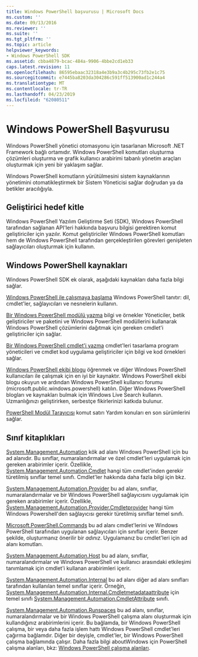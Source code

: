 ```yaml
---
title: Windows PowerShell başvurusu | Microsoft Docs
ms.custom: ''
ms.date: 09/13/2016
ms.reviewer: ''
ms.suite: ''
ms.tgt_pltfrm: ''
ms.topic: article
helpviewer_keywords:
- Windows PowerShell SDK
ms.assetid: cbba4879-bcac-484a-9906-4bbe2cd1eb33
caps.latest.revision: 11
ms.openlocfilehash: 86595ebaac32318a4e3b9a3c4b295c73fb2e1c75
ms.sourcegitcommit: e7445ba8203da304286c591ff513900ad1c244a4
ms.translationtype: MT
ms.contentlocale: tr-TR
ms.lasthandoff: 04/23/2019
ms.locfileid: "62080511"
---
```

# <a name="windows-powershell-reference"></a>Windows PowerShell Başvurusu

Windows PowerShell yönetici otomasyonu için tasarlanan Microsoft .NET Framework bağlı ortamıdır. Windows PowerShell komutları oluşturma çözümleri oluşturma ve grafik kullanıcı arabirimi tabanlı yönetim araçları oluşturmak için yeni bir yaklaşım sağlar.

Windows PowerShell komutların yürütülmesini sistem kaynaklarının yönetimini otomatikleştirmek bir Sistem Yöneticisi sağlar doğrudan ya da betikler aracılığıyla.

## <a name="developer-audience"></a>Geliştirici hedef kitle

Windows PowerShell Yazılım Geliştirme Seti (SDK), Windows PowerShell tarafından sağlanan API'leri hakkında başvuru bilgisi gerektiren komut geliştiriciler için yazılır. Komut geliştiriciler Windows PowerShell komutları hem de Windows PowerShell tarafından gerçekleştirilen görevleri genişleten sağlayıcıları oluşturmak için kullanın.

## <a name="windows-powershell-resources"></a>Windows PowerShell kaynakları

Windows PowerShell SDK ek olarak, aşağıdaki kaynakları daha fazla bilgi sağlar.

[Windows PowerShell ile çalışmaya başlama](/powershell/scripting/getting-started/getting-started-with-windows-powershell) Windows PowerShell tanıtır: dil, cmdlet'ler, sağlayıcıları ve nesnelerin kullanın.

[Bir Windows PowerShell modülü yazma](./module/writing-a-windows-powershell-module.md) bilgi ve örnekler Yöneticiler, betik geliştiriciler ve paketini ve Windows PowerShell modüllerini kullanarak Windows PowerShell çözümlerini dağıtmak için gereken cmdlet'i geliştiriciler için sağlar.

[Bir Windows PowerShell cmdlet'i yazma](./cmdlet/writing-a-windows-powershell-cmdlet.md) cmdlet'leri tasarlama program yöneticileri ve cmdlet kod uygulama geliştiriciler için bilgi ve kod örnekleri sağlar.

[Windows PowerShell ekibi blogu](https://blogs.msdn.microsoft.com/PowerShell/) öğrenmek ve diğer Windows PowerShell kullanıcıları ile çalışmak için en iyi bir kaynaktır. Windows PowerShell ekibi blogu okuyun ve ardından Windows PowerShell kullanıcı forumu (microsoft.public.windows.powershell) katılın. Diğer Windows PowerShell blogları ve kaynakları bulmak için Windows Live Search kullanın. Uzmanlığınızı geliştirirken, serbestçe fikirlerinizi katkıda bulunur.

[PowerShell Modül Tarayıcısı](/powershell/module/) komut satırı Yardım konuları en son sürümlerini sağlar.

## <a name="class-libraries"></a>Sınıf kitaplıkları

[System.Management.Automation](/dotnet/api/System.Management.Automation) kök ad alanı Windows PowerShell için bu ad alanıdır. Bu sınıflar, numaralandırmalar ve özel cmdlet'leri uygulamak için gereken arabirimler içerir. Özellikle, [System.Management.Automation.Cmdlet](/dotnet/api/System.Management.Automation.Cmdlet) hangi tüm cmdlet'inden gerekir türetilmiş sınıflar temel sınıfı. Cmdlet'ler hakkında daha fazla bilgi için bkz.

[System.Management.Automation.Provider](/dotnet/api/System.Management.Automation.Provider) bu ad alanı, sınıflar, numaralandırmalar ve bir Windows PowerShell sağlayıcısını uygulamak için gereken arabirimler içerir. Özellikle, [System.Management.Automation.Provider.Cmdletprovider](/dotnet/api/System.Management.Automation.Provider.CmdletProvider) hangi tüm Windows Powershell'den sağlayıcısı gerekir türetilmiş sınıflar temel sınıfı.

[Microsoft.PowerShell.Commands](/dotnet/api/Microsoft.PowerShell.Commands) bu ad alanı cmdlet'lerini ve Windows PowerShell tarafından uygulanan sağlayıcıları için sınıflar içerir. Benzer şekilde, oluşturmanız önerilir bir *adınız*. Uygulamanız bu cmdlet'leri için ad alanı komutları.

[System.Management.Automation.Host](/dotnet/api/System.Management.Automation.Host) bu ad alanı, sınıflar, numaralandırmalar ve Windows PowerShell ve kullanıcı arasındaki etkileşimi tanımlamak için cmdlet'i kullanan arabirimleri içerir.

[System.Management.Automation.Internal](/dotnet/api/System.Management.Automation.Internal) bu ad alanı diğer ad alanı sınıfları tarafından kullanılan temel sınıflar içerir. Örneğin, [System.Management.Automation.Internal.Cmdletmetadataattribute](/dotnet/api/System.Management.Automation.Internal.CmdletMetadataAttribute) için temel sınıfı [System.Management.Automation.CmdletAttribute](/dotnet/api/System.Management.Automation.CmdletAttribute) sınıfı.

[System.Management.Automation.Runspaces](/dotnet/api/System.Management.Automation.Runspaces) bu ad alanı, sınıflar, numaralandırmalar ve bir Windows PowerShell çalışma alanı oluşturmak için kullandığınız arabirimlerini içerir. Bu bağlamda, bir Windows PowerShell çalışma, bir veya daha fazla işlem hattı Windows PowerShell cmdlet'leri çağırma bağlamdır. Diğer bir deyişle, cmdlet'ler, bir Windows PowerShell çalışma bağlamında çalışır. Daha fazla bilgi aboutWindows için PowerShell çalışma alanları, bkz: [Windows PowerShell çalışma alanları](http://msdn.microsoft.com/en-us/a1582cfe-f06d-4aff-adc6-71f49a860ce9).
